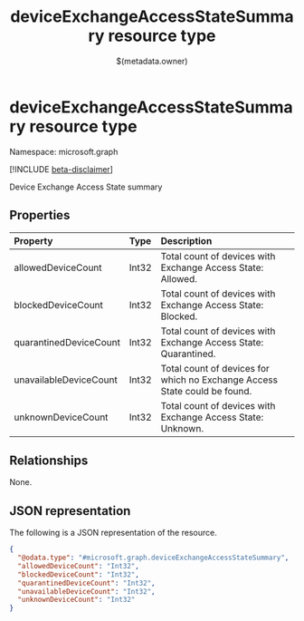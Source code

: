 ﻿---
title: "deviceExchangeAccessStateSummary resource type"
description: "Device Exchange Access State summary"
localization_priority: Normal
author: "$(metadata.owner)"
ms.prod: ""
doc_type: "resourcePageType"
---

# deviceExchangeAccessStateSummary resource type

Namespace: microsoft.graph

[!INCLUDE [beta-disclaimer](../../includes/beta-disclaimer.md)]

Device Exchange Access State summary

## Properties

| Property               | Type  | Description                                                               |
| :--------------------- | :---- | :------------------------------------------------------------------------ |
| allowedDeviceCount     | Int32 | Total count of devices with Exchange Access State: Allowed.               |
| blockedDeviceCount     | Int32 | Total count of devices with Exchange Access State: Blocked.               |
| quarantinedDeviceCount | Int32 | Total count of devices with Exchange Access State: Quarantined.           |
| unavailableDeviceCount | Int32 | Total count of devices for which no Exchange Access State could be found. |
| unknownDeviceCount     | Int32 | Total count of devices with Exchange Access State: Unknown.               |

## Relationships

None.

## JSON representation

The following is a JSON representation of the resource.

<!-- {
  "blockType": "resource",
  "@odata.type": "microsoft.graph.deviceExchangeAccessStateSummary",
}
-->

```json
{
  "@odata.type": "#microsoft.graph.deviceExchangeAccessStateSummary",
  "allowedDeviceCount": "Int32",
  "blockedDeviceCount": "Int32",
  "quarantinedDeviceCount": "Int32",
  "unavailableDeviceCount": "Int32",
  "unknownDeviceCount": "Int32"
}
```